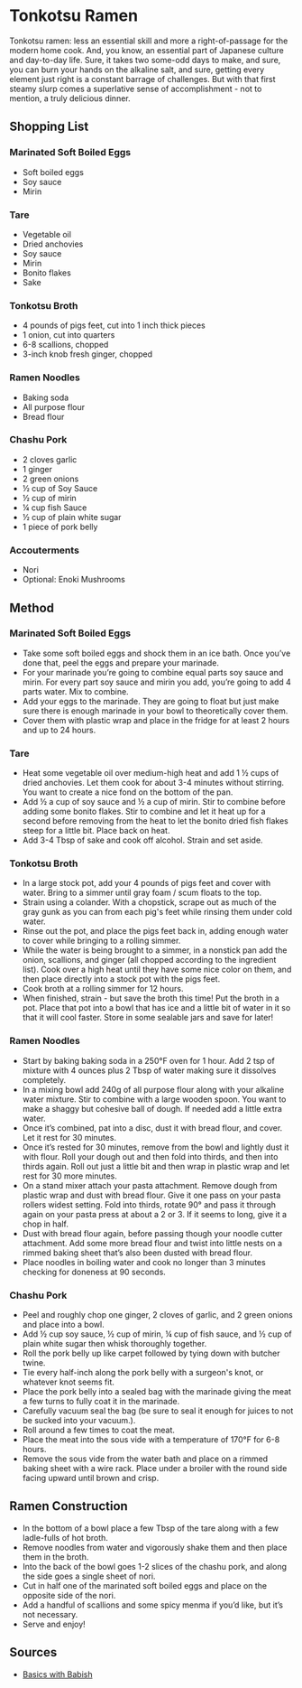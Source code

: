 # Tonkotsu Ramen

Tonkotsu ramen: less an essential skill and more a right-of-passage for the
modern home cook. And, you know, an essential part of Japanese culture and
day-to-day life.  Sure, it takes two some-odd days to make, and sure, you can
burn your hands on the alkaline salt, and sure, getting every element just right
is a constant barrage of challenges.  But with that first steamy slurp comes a
superlative sense of accomplishment - not to mention, a truly delicious dinner.

## Shopping List

### Marinated Soft Boiled Eggs

- Soft boiled eggs
- Soy sauce
- Mirin

### Tare

- Vegetable oil
- Dried anchovies
- Soy sauce
- Mirin
- Bonito flakes
- Sake

### Tonkotsu Broth

- 4 pounds of pigs feet, cut into 1 inch thick pieces
- 1 onion, cut into quarters
- 6-8 scallions, chopped
- 3-inch knob fresh ginger, chopped

### Ramen Noodles

- Baking soda
- All purpose flour
- Bread flour

### Chashu Pork

- 2 cloves garlic
- 1 ginger
- 2 green onions
- ½ cup of Soy Sauce
- ½ cup of mirin
- ¼ cup fish Sauce
- ½ cup of plain white sugar
- 1 piece of pork belly

### Accouterments

- Nori
- Optional: Enoki Mushrooms

## Method

### Marinated Soft Boiled Eggs

- Take some soft boiled eggs and shock them in an ice bath. Once you’ve done that, peel the eggs and prepare your marinade.
- For your marinade you’re going to combine equal parts soy sauce and mirin. For every part soy sauce and mirin you add, you’re going to add 4 parts water. Mix to combine.
- Add your eggs to the marinade. They are going to float but just make sure there is enough marinade in your bowl to theoretically cover them.
- Cover them with plastic wrap and place in the fridge for at least 2 hours and up to 24 hours.

### Tare

- Heat some vegetable oil over medium-high heat and add 1 ½ cups of dried anchovies. Let them cook for about 3-4 minutes without stirring. You want to create a nice fond on the bottom of the pan.
- Add ½ a cup of soy sauce and ½ a cup of mirin. Stir to combine before adding some bonito flakes. Stir to combine and let it heat up for a second before removing from the heat to let the bonito dried fish flakes steep for a little bit. Place back on heat.
- Add 3-4 Tbsp of sake and cook off alcohol. Strain and set aside.

### Tonkotsu Broth

- In a large stock pot, add your 4 pounds of pigs feet and cover with water. Bring to a simmer until gray foam / scum floats to the top.
- Strain using a colander. With a chopstick, scrape out as much of the gray gunk as you can from each pig's feet while rinsing them under cold water.
- Rinse out the pot, and place the pigs feet back in, adding enough water to cover while bringing to a rolling simmer.
- While the water is being brought to a simmer, in a nonstick pan add the onion, scallions, and ginger (all chopped according to the ingredient list). Cook over a high heat until they have some nice color on them, and then place directly into a stock pot with the pigs feet.
- Cook broth at a rolling simmer for 12 hours.
- When finished, strain - but save the broth this time! Put the broth in a pot. Place that pot into a bowl that has ice and a little bit of water in it so that it will cool faster. Store in some sealable jars and save for later!

### Ramen Noodles

- Start by baking baking soda in a 250°F oven for 1 hour. Add 2 tsp of mixture with 4 ounces plus 2 Tbsp of water making sure it dissolves completely.
- In a mixing bowl add 240g of all purpose flour along with your alkaline water mixture. Stir to combine with a large wooden spoon. You want to make a shaggy but cohesive ball of dough. If needed add a little extra water.
- Once it’s combined, pat into a disc, dust it with bread flour, and cover. Let it rest for 30 minutes.
- Once it’s rested for 30 minutes, remove from the bowl and lightly dust it with flour. Roll your dough out and then fold into thirds, and then into thirds again. Roll out just a little bit and then wrap in plastic wrap and let rest for 30 more minutes.
- On a stand mixer attach your pasta attachment. Remove dough from plastic wrap and dust with bread flour. Give it one pass on your pasta rollers widest setting. Fold into thirds, rotate 90° and pass it through again on your pasta press at about a 2 or 3. If it seems to long, give it a chop in half.
- Dust with bread flour again, before passing though your noodle cutter attachment. Add some more bread flour and twist into little nests on a rimmed baking sheet that’s also been dusted with bread flour.
- Place noodles in boiling water and cook no longer than 3 minutes checking for doneness at 90 seconds.

### Chashu Pork

- Peel and roughly chop one ginger, 2 cloves of garlic, and 2 green onions and place into a bowl.
- Add ½ cup soy sauce, ½ cup of mirin, ¼ cup of fish sauce, and ½ cup of plain white sugar then whisk thoroughly together.
- Roll the pork belly up like carpet followed by tying down with butcher twine.
- Tie every half-inch along the pork belly with a surgeon's knot, or whatever knot seems fit.
- Place the pork belly into a sealed bag with the marinade giving the meat a few turns to fully coat it in the marinade.
- Carefully vacuum seal the bag (be sure to seal it enough for juices to not be sucked into your vacuum.).
- Roll around a few times to coat the meat.
- Place the meat into the sous vide with a temperature of 170°F for 6-8 hours.
- Remove the sous vide from the water bath and place on a rimmed baking sheet with a wire rack. Place under a broiler with the round side facing upward until brown and crisp.

## Ramen Construction

- In the bottom of a bowl place a few Tbsp of the tare along with a few ladle-fulls of hot broth.
- Remove noodles from water and vigorously shake them and then place them in the broth.
- Into the back of the bowl goes 1-2 slices of the chashu pork, and along the side goes a single sheet of nori.
- Cut in half one of the marinated soft boiled eggs and place on the opposite side of the nori.
- Add a handful of scallions and some spicy menma if you’d like, but it’s not necessary.
- Serve and enjoy!

## Sources

- [Basics with Babish](https://basicswithbabish.co/basicsepisodes/tonkotsuramen)
